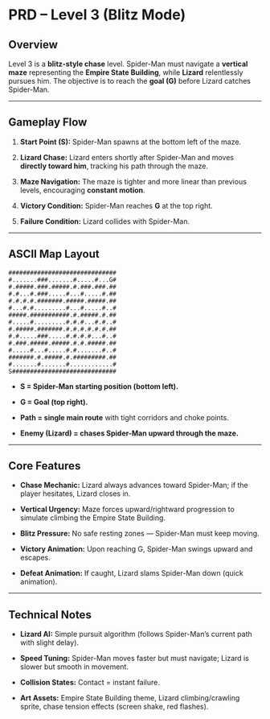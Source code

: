 # **PRD – Level 3 (Blitz Mode)**

## **Overview**

Level 3 is a **blitz-style chase** level. Spider-Man must navigate a **vertical maze** representing the **Empire State Building**, while **Lizard** relentlessly pursues him. The objective is to reach the **goal (G)** before Lizard catches Spider-Man.

---

## **Gameplay Flow**

1. **Start Point (S):** Spider-Man spawns at the bottom left of the maze.

2. **Lizard Chase:** Lizard enters shortly after Spider-Man and moves **directly toward him**, tracking his path through the maze.

3. **Maze Navigation:** The maze is tighter and more linear than previous levels, encouraging **constant motion**.

4. **Victory Condition:** Spider-Man reaches **G** at the top right.

5. **Failure Condition:** Lizard collides with Spider-Man.

---

## **ASCII Map Layout**

`##############################`  
`#.......###.......#.....#...G#`  
`#.#####.###.#####.#.###.###.##`  
`#.#...#.###.....#...#.....#.##`  
`#.#.#.#.#######.#####.#####.##`  
`#...#.#.........#...#.....#..#`  
`#####.###########.#.#####.#.##`  
`#.....#.........#.#.#...#.#..#`  
`#.#####.#######.#.#.#.#.#.#.##`  
`#.#.....###.....#.#.#.#...#..#`  
`#.###.#####.#####.#.#.#####.##`  
`#.....#...#.....#.#.......#..#`  
`#######.#.#####.#.#########.##`  
`#.......#.......#............#`  
`S#############################`

* **S \= Spider-Man starting position (bottom left).**

* **G \= Goal (top right).**

* **Path \= single main route** with tight corridors and choke points.

* **Enemy (Lizard) \= chases Spider-Man upward through the maze.**

---

## **Core Features**

* **Chase Mechanic:** Lizard always advances toward Spider-Man; if the player hesitates, Lizard closes in.

* **Vertical Urgency:** Maze forces upward/rightward progression to simulate climbing the Empire State Building.

* **Blitz Pressure:** No safe resting zones — Spider-Man must keep moving.

* **Victory Animation:** Upon reaching G, Spider-Man swings upward and escapes.

* **Defeat Animation:** If caught, Lizard slams Spider-Man down (quick animation).

---

## **Technical Notes**

* **Lizard AI:** Simple pursuit algorithm (follows Spider-Man’s current path with slight delay).

* **Speed Tuning:** Spider-Man moves faster but must navigate; Lizard is slower but smooth in movement.

* **Collision States:** Contact \= instant failure.

* **Art Assets:** Empire State Building theme, Lizard climbing/crawling sprite, chase tension effects (screen shake, red flashes).

